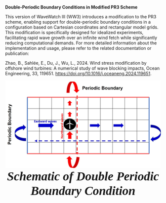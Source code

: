 **Double-Periodic Boundary Conditions in Modified PR3 Scheme**

This version of WaveWatch III (WW3) introduces a modification to the PR3 scheme, enabling support for double-periodic boundary conditions in a configuration based on Cartesian coordinates and rectangular model grids. This modification is specifically designed for idealized experiments, facilitating rapid wave growth over an infinite wind fetch while significantly reducing computational demands. For more detailed information about the implementation and usage, please refer to the related documentation or publication:

Zhao, B., Sahlée, E., Du, J., Wu, L., 2024. Wind stress modification by offshore wind turbines: A numerical study of wave blocking impacts, Ocean Engineering, 33, 119651. https://doi.org/10.1016/j.oceaneng.2024.119651.

<div align="center">
    <img src="https://github.com/Biao-Zhao/WW3_PBC/blob/main/PBC%20schamatic.jpg" alt="PBC shematic">
</div>
<div align="center" style="font-family: 'Microsoft YaHei'; font-size: 40px; font-weight: bold;">
    <em>Schematic of Double Periodic Boundary Condition </em>
</div>
<br><br>
